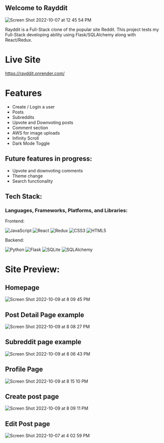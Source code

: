 
## Welcome to Rayddit
![Screen Shot 2022-10-07 at 12 45 54 PM](https://user-images.githubusercontent.com/79509501/194641809-1421747e-1646-4355-adc0-a5cb2983f897.png)


Rayddit is a Full-Stack clone of the popular site Reddit. This project tests my Full-Stack developing ability using Flask/SQLAlchemy along with React/Redux. 

# Live Site
 https://rayddit.onrender.com/
 
# Features
* Create / Login a user
* Posts
* Subreddits
* Upvote and Downvoting posts
* Comment section
* AWS for image uploads 
* Infinity Scroll
* Dark Mode Toggle

## Future features in progress:
* Upvote and downvoting comments
* Theme change 
* Search functionality 

## Tech Stack:

### Languages, Frameworks, Platforms, and Libraries:

Frontend:

![JavaScript](https://img.shields.io/badge/javascript-%23323330.svg?style=for-the-badge&logo=javascript&logoColor=%23F7DF1E) ![React](https://img.shields.io/badge/react-%2320232a.svg?style=for-the-badge&logo=react&logoColor=%2361DAFB) ![Redux](https://img.shields.io/badge/redux-%23593d88.svg?style=for-the-badge&logo=redux&logoColor=white) ![CSS3](https://img.shields.io/badge/css3-%231572B6.svg?style=for-the-badge&logo=css3&logoColor=white) ![HTML5](https://img.shields.io/badge/html5-%23E34F26.svg?style=for-the-badge&logo=html5&logoColor=white)

Backend:

![Python](https://img.shields.io/badge/python-3670A0?style=for-the-badge&logo=python&logoColor=ffdd54) ![Flask](https://img.shields.io/badge/flask-%23000.svg?style=for-the-badge&logo=flask&logoColor=white) ![SQLite](https://img.shields.io/badge/sqlite-%2307405e.svg?style=for-the-badge&logo=sqlite&logoColor=white) ![SQLAlchemy](https://img.shields.io/badge/-SQLAlchemy-red?style=for-the-badge)

# Site Preview:
## Homepage
![Screen Shot 2022-10-09 at 8 09 45 PM](https://user-images.githubusercontent.com/79509501/194794349-fe868506-9032-4cea-b70b-4d5b4e3d1a25.png)

## Post Detail Page example
![Screen Shot 2022-10-09 at 8 08 27 PM](https://user-images.githubusercontent.com/79509501/194794393-e7374701-9c09-4725-a487-bc3d2b73ed42.png)

## Subreddit page example

![Screen Shot 2022-10-09 at 8 06 43 PM](https://user-images.githubusercontent.com/79509501/194794435-506e2f24-0f85-4727-a864-9194ea3be6c6.png)

## Profile Page
![Screen Shot 2022-10-09 at 8 15 10 PM](https://user-images.githubusercontent.com/79509501/194794609-4253aa31-8f8d-49a5-86bf-eb44127ee708.png)


## Create post page
![Screen Shot 2022-10-09 at 8 09 11 PM](https://user-images.githubusercontent.com/79509501/194794476-1067404e-244c-4ba5-b24d-2689f9d40426.png)

## Edit Post page 
![Screen Shot 2022-10-07 at 4 02 59 PM](https://user-images.githubusercontent.com/79509501/194794509-5092d333-74fe-4226-8115-e6c4fcc6f299.png)




